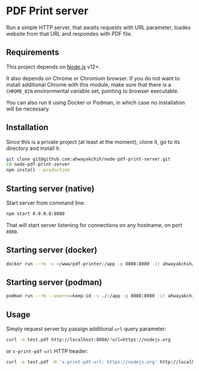 PDF Print server
================

Run a simple HTTP server, that awaits requests with URL parameter, loades website from that URL and respondes with PDF file.

## Requirements

This project depends on [Node.js](https://nodejs.org/) v12+.

It also depends on Chrome or Chromium browser. If you do not want to install additional Chrome with this module, make sure that there is a `CHROME_BIN` environmental variable set, pointing to browser executable.

You can also run it using Docker or Podman, in which case no installation will be necessary.

## Installation

Since this is a private project (at least at the moment), clone it, go to its directory and install it:

```sh
git clone git@github.com:ahwayakchih/node-pdf-print-server.git
cd node-pdf-print-server
npm install --production
```

## Starting server (native)

Start server from command line:

```sh
npm start 0.0.0.0:8080
```

That will start server listening for connections on any hostname, on port `8080`.

## Starting server (docker)

```sh
docker run --rm -v ~/www/pdf-printer:/app -p 8080:8080 -it ahwayakchih/nodeapp:puppeteer /bin/sh -c "npm install && npm start 0.0.0.0:8080"
```

## Starting server (podman)

```sh
podman run --rm --userns=keep-id -v ./:/app -p 8080:8080 -it ahwayakchih/nodeapp:puppeteer /bin/sh -c "npm install && npm start 0.0.0.0:8080"
```

## Usage

Simply request server by passign additional `url` query parameter:

```sh
curl -o test.pdf http://localhost:8080/?url=https://nodejs.org
```

or `x-print-pdf-url` HTTP header:

```sh
curl -o test.pdf -H 'x-print-pdf-url: https://nodejs.org' http://localhost:8080
```
